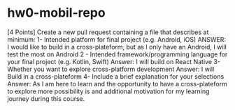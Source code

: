 # hw0-mobil-repo

[4 Points] Create a new pull request containing a file that describes at minimum:
1- Intended platform for final project (e.g. Android, iOS) 
  ANSWER: I would like to build in a cross-plateform, but as I only have an Android, I will test the most on Android
2 - Intended framework/programming language for your final project (e.g. Kotlin, Swift)
 Answer: I will build on React Native 
3- Whether you want to explore cross-platform development
 Answer: I will Build in a cross-plateform
4- Include a brief explanation for your selections
  Answer: As I am here to learn and the opportunity to have a cross-plateform to explore more possibility is and additional motivation for my learning journey during this course.
